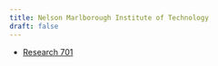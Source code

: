 ```yaml
---
title: Nelson Marlborough Institute of Technology
draft: false
---
```


* [Research 701](res701/index.html)